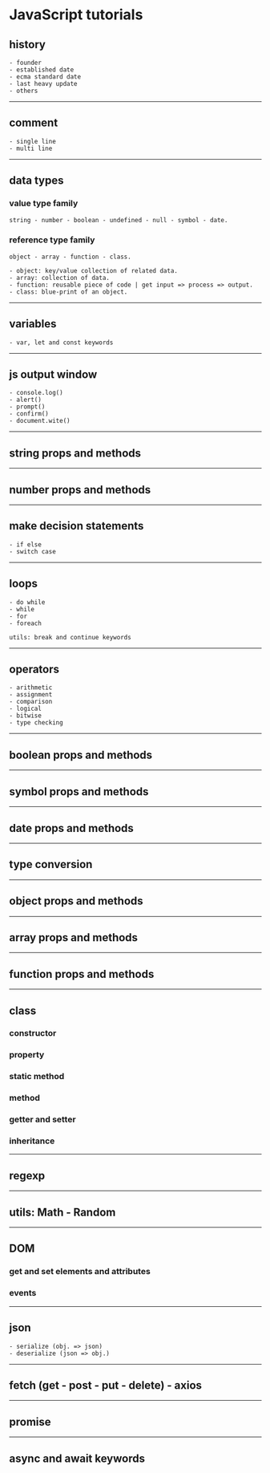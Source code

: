 # JavaScript tutorials

## history

    - founder
    - established date
    - ecma standard date
    - last heavy update
    - others

<hr />

## comment

    - single line
    - multi line

<hr />

## data types

### value type family

    string - number - boolean - undefined - null - symbol - date.

### reference type family

    object - array - function - class.

    - object: key/value collection of related data.
    - array: collection of data.
    - function: reusable piece of code | get input => process => output.
    - class: blue-print of an object.

<hr />

## variables

    - var, let and const keywords

<hr />

## js output window

    - console.log()
    - alert()
    - prompt()
    - confirm()
    - document.wite()

<hr />

## string props and methods

<hr />

## number props and methods

<hr />

## make decision statements

    - if else
    - switch case

<hr />

## loops

    - do while
    - while
    - for
    - foreach

    utils: break and continue keywords

<hr />

## operators

    - arithmetic
    - assignment
    - comparison
    - logical
    - bitwise
    - type checking

<hr />

## boolean props and methods

<hr />

## symbol props and methods

<hr />

## date props and methods

<hr />

## type conversion

<hr />

## object props and methods

<hr />

## array props and methods

<hr />

## function props and methods

<hr />

## class

### constructor

### property

### static method

### method

### getter and setter

### inheritance

<hr />

## regexp

<hr />

## utils: Math - Random

<hr />

## DOM

### get and set elements and attributes

### events

<hr />

## json

    - serialize (obj. => json)
    - deserialize (json => obj.)

<hr />

## fetch (get - post - put - delete) - axios

<hr />

## promise

<hr />

## async and await keywords
